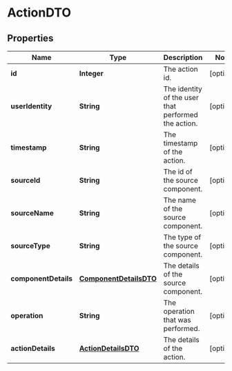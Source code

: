 
# ActionDTO

## Properties
Name | Type | Description | Notes
------------ | ------------- | ------------- | -------------
**id** | **Integer** | The action id. |  [optional]
**userIdentity** | **String** | The identity of the user that performed the action. |  [optional]
**timestamp** | **String** | The timestamp of the action. |  [optional]
**sourceId** | **String** | The id of the source component. |  [optional]
**sourceName** | **String** | The name of the source component. |  [optional]
**sourceType** | **String** | The type of the source component. |  [optional]
**componentDetails** | [**ComponentDetailsDTO**](ComponentDetailsDTO.md) | The details of the source component. |  [optional]
**operation** | **String** | The operation that was performed. |  [optional]
**actionDetails** | [**ActionDetailsDTO**](ActionDetailsDTO.md) | The details of the action. |  [optional]



